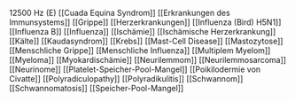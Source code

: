 12500 Hz (E)
[[Cuada Equina Syndrom]]
[[Erkrankungen des Immunsystems]]
[[Grippe]]
[[Herzerkrankungen]]
[[Influenza (Bird) H5N1]]
[[Influenza B]]
[[Influenza]]
[[Ischämie]]
[[Ischämische Herzerkrankung]]
[[Kälte]]
[[Kaudasyndrom]]
[[Krebs]]
[[Mast-Cell Disease]]
[[Mastozytose]]
[[Menschliche Grippe]]
[[Menschliche Influenza]]
[[Multiplem Myelom]]
[[Myeloma]]
[[Myokardischämie]]
[[Neurilemmom]]
[[Neurilemmosarcoma]]
[[Neurinome]]
[[Platelet-Speicher-Pool-Mangel]]
[[Poikilodermie von Civatte]]
[[Polyradiculopathy]]
[[Polyradikulitis]]
[[Schwannom]]
[[Schwannomatosis]]
[[Speicher-Pool-Mangel]]